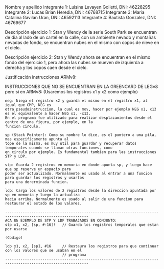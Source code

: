 Nombre y apellido 
Integrante 1: Luisina Lavayen Golletti, DNI: 46228295
Integrante 2: Lucas Brian Heredia, DNI: 46768715
Integrante 3: Maria Catalina Gavilan Uran, DNI: 46592113
Integrante 4: Bautista Gonzalez, DNI: 46769677 


Descripción ejercicio 1: 
Stan y Wendy de la serie South Park se encuentran de dia al lado de un cartel en la calle, con un ambiente nevado y montañas nevadas de fondo, se encuentran nubes en el mismo con copos de nieve en el cielo. 

Descripción ejercicio 2:
Stan y Wendy ahora se encuentran en el mismo fondo del ejercicio 1, pero ahora las nubes se mueven de izquierda a derecha y los copos caen desde el cielo. 

Justificación instrucciones ARMv8:

INSTRUCCIONES QUE NO SE ENCUENTRAN EN LA GREENCARD DE LEGv8 pero si en ARMv8: 
    (Usaremos los registros x1 y x2 como ejemplo)   

    neg: Niega el registro x2 y guarda el mismo en el registro x1, al igual que CMP, NEG es 
    otra pseudoinstruccion, la cual es mov, hacer por ejemplo NEG x1, x13 es el equivalente a hacer NEG x1, -x13. 
    En el programa fue utilizado para realizar desplazamientos desde el centro de una figura, por ejemplo, en la 
    funcion circulo.

    sp (Stack Pointer): Como su nombre lo dice, es el puntero a una pila, mas especificamente apunta al 
    tope de la misma, es muy util para guardar y recuperar datos temporales cuando se llaman otras funciones, como 
    en circulo por ejemplo. Es fundamental tambien para las instrucciones STP y LDP.

    stp: Guarda 2 registros en memoria en donde apunta sp, y luego hace que sp reserve un espacio para 
    poder ser actualizado. Normalmente es usado al entrar a una funcion para guardar los registros y usarlos 
    para una dererminada funcion.

    ldp: Carga los valores de 2 registros desde la direccion apuntada por sp en memoria y luego la actualiza 
    hacia arriba. Normalmente es usado al salir de una funcion para restaurar el estado de los valores.

    ------------------------------------------------------------------------------------------------------------
    ACA UN EJEMPLO DE STP Y LDP TRABAJADOS EN CONJUNTO:
    stp x1, x2, [sp, #-16]!   // Guarda los registros temporales que estan por usarse 
  
    (Codigo) 
   
    ldp x1, x2, [sp], #16     // Restaura los registros para que continuar con los valores que se usaban en el 
                              // programa 
    ------------------------------------------------------------------------------------------------------------

